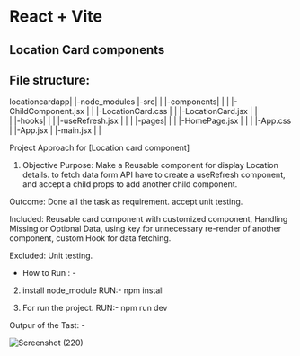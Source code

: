 
# React + Vite

## Location Card components

## File structure:

locationcardapp|
|-node_modules
|-src|
| |-components|
| | |-ChildComponent.jsx
| | |-LocationCard.css
| | |-LocationCard.jsx
| |  
| |-hooks|
| | |-useRefresh.jsx
| |
| |-pages|
| | |-HomePage.jsx
| |
| |-App.css
| |-App.jsx
| |-main.jsx
| |

Project Approach for [Location card component]

1. Objective
   Purpose: Make a Reusable component for display Location details. to fetch data form API have to create a useRefresh component, and accept a child props to add another child component.

Outcome: Done all the task as requirement. accept unit testing.

Included: Reusable card component with customized component, Handling Missing or Optional Data, using key for unnecessary re-render of another component,
custom Hook for data fetching.

Excluded: Unit testing.

- How to Run : -

2. install node_module
   RUN:- npm install

3. For run the project.
   RUN:- npm run dev


Outpur of the Tast: -

![Screenshot (220)](https://github.com/user-attachments/assets/294de067-2f79-460b-935f-03e0473a1487)

